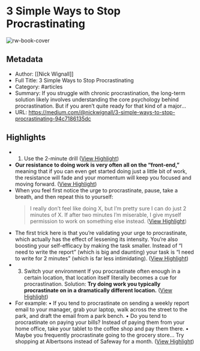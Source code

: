 # 3 Simple Ways to Stop Procrastinating

![rw-book-cover](https://readwise-assets.s3.amazonaws.com/media/uploaded_book_covers/profile_1073452/14t03JWGkDU1HT4XPKR3CPQ.jpeg)

## Metadata
- Author: [[Nick Wignall]]
- Full Title: 3 Simple Ways to Stop Procrastinating
- Category: #articles
- Summary: If you struggle with chronic procrastination, the long-term solution likely involves understanding the core psychology behind procrastination. But if you aren’t quite ready for that kind of a major…
- URL: https://medium.com/@nickwignall/3-simple-ways-to-stop-procrastinating-94c7186135dc

## Highlights
- 1. Use the 2-minute drill ([View Highlight](https://read.readwise.io/read/01hazad2h7gtedbyeafsr7byf9))
- **Our resistance to doing work is very often all on the “front-end,”** meaning that if you can even get started doing just a little bit of work, the resistance will fade and your momentum will keep you focused and moving forward. ([View Highlight](https://read.readwise.io/read/01hazada5z57dvtawwj4bwjf7g))
- When you feel first notice the urge to procrastinate, pause, take a breath, and then repeat this to yourself:
  > I really don’t feel like doing X, but I’m pretty sure I can do just 2 minutes of X. If after two minutes I’m miserable, I give myself permission to work on something else instead. ([View Highlight](https://read.readwise.io/read/01hazae4a77c3xpvtwww0bb8qs))
- The first trick here is that you’re validating your urge to procrastinate, which actually has the effect of lessening its intensity.
  You’re also boosting your self-efficacy by making the task smaller. Instead of “I need to write the report” (which is big and daunting) your task is “I need to write for 2 minutes” (which is far less intimidating). ([View Highlight](https://read.readwise.io/read/01hazaezedqmz143wsvqf30xcg))
- 3. Switch your environment
  If you procrastinate often enough in a certain location, that location itself literally becomes a cue for procrastination.
  Solution: **Try doing work you typically procrastinate on in a dramatically different location.** ([View Highlight](https://read.readwise.io/read/01hazagxcamjt3ws8pmcz1cktc))
- For example:
  • If you tend to procrastinate on sending a weekly report email to your manager, grab your laptop, walk across the street to the park, and draft the email from a park bench.
  • Do you tend to procrastinate on paying your bills? Instead of paying them from your home office, take your tablet to the coffee shop and pay them there.
  • Maybe you frequently procrastinate going to the grocery store… Try shopping at Albertsons instead of Safeway for a month. ([View Highlight](https://read.readwise.io/read/01hazahfzn5tjnxv9n14ae33r8))

